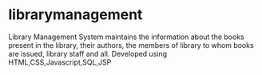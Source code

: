 # librarymanagement
Library Management System maintains the information about the books present in the library, their authors, the members of library to whom books are issued, library staff and all. Developed using HTML,CSS,Javascript,SQL,JSP

